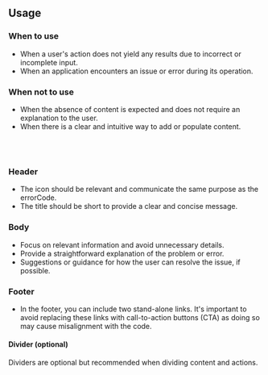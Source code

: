 ## Usage

### When to use
- When a user's action does not yield any results due to incorrect or incomplete input.
- When an application encounters an issue or error during its operation.

### When not to use
- When the absence of content is expected and does not require an explanation to the user. 
- When there is a clear and intuitive way to add or populate content. 

<br/>
<br/>

### Header 
- The icon should be relevant and communicate the same purpose as the errorCode.
- The title should be short to provide a clear and concise message.

### Body 
- Focus on relevant information and avoid unnecessary details.
- Provide a straightforward explanation of the problem or error.
- Suggestions or guidance for how the user can resolve the issue, if possible.

### Footer
- In the footer, you can include two stand-alone links. It's important to avoid replacing these links with call-to-action buttons (CTA) as doing so may cause misalignment with the code.

#### Divider (optional)
Dividers are optional but recommended when dividing content and actions. 